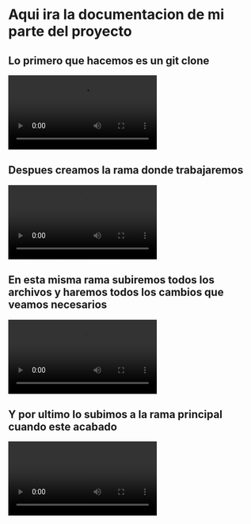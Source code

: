 # Aqui ira la documentacion de mi parte del proyecto

## Lo primero que hacemos es un git clone
![git_clone](git_clone.mp4)

## Despues creamos la rama donde trabajaremos
![git_branch](git_branch.mp4)

## En esta misma rama subiremos todos los archivos y haremos todos los cambios que veamos necesarios
![git_push](git_push.mp4)

## Y por ultimo lo subimos a la rama principal cuando este acabado
![video](video_docu_dani.mp4)
